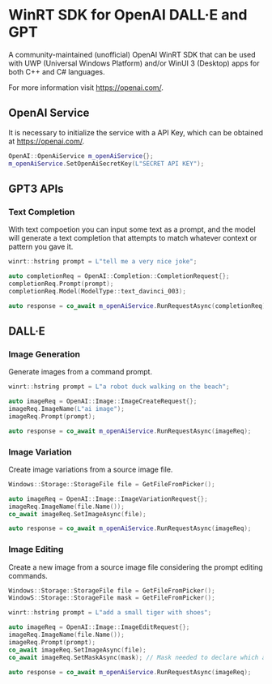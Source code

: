 # WinRT SDK for OpenAI DALL·E and GPT

A community-maintained (unofficial) OpenAI WinRT SDK that can be used with UWP (Universal Windows Platform) and/or WinUI 3 (Desktop) apps for both C++ and C# languages.

For more information visit https://openai.com/.

## OpenAI Service

It is necessary to initialize the service with a API Key, which can be obtained at https://openai.com/.

```cpp
OpenAI::OpenAiService m_openAiService{};
m_openAiService.SetOpenAiSecretKey(L"SECRET API KEY");
```

## GPT3 APIs

### Text Completion

With text compoetion you can input some text as a prompt, and the model will generate a text completion that attempts to match whatever context or pattern you gave it.

```cpp
winrt::hstring prompt = L"tell me a very nice joke";

auto completionReq = OpenAI::Completion::CompletionRequest{};
completionReq.Prompt(prompt);
completionReq.Model(ModelType::text_davinci_003);

auto response = co_await m_openAiService.RunRequestAsync(completionReq);
```

## DALL·E

### Image Generation

Generate images from a command prompt.

```cpp
winrt::hstring prompt = L"a robot duck walking on the beach";

auto imageReq = OpenAI::Image::ImageCreateRequest{};
imageReq.ImageName(L"ai image");
imageReq.Prompt(prompt);

auto response = co_await m_openAiService.RunRequestAsync(imageReq);
```

### Image Variation

Create image variations from a source image file.

```cpp
Windows::Storage::StorageFile file = GetFileFromPicker();

auto imageReq = OpenAI::Image::ImageVariationRequest{};
imageReq.ImageName(file.Name());
co_await imageReq.SetImageAsync(file);

auto response = co_await m_openAiService.RunRequestAsync(imageReq);
```

### Image Editing

Create a new image from a source image file considering the prompt editing commands. 

```cpp
Windows::Storage::StorageFile file = GetFileFromPicker();
WindowS::Storage::StorageFile mask = GetFileFromPicker();

winrt::hstring prompt = L"add a small tiger with shoes";

auto imageReq = OpenAI::Image::ImageEditRequest{};
imageReq.ImageName(file.Name());
imageReq.Prompt(prompt);
co_await imageReq.SetImageAsync(file);
co_await imageReq.SetMaskAsync(mask); // Mask needed to declare which are of the image the editing should be applied

auto response = co_await m_openAiService.RunRequestAsync(imageReq);
```
